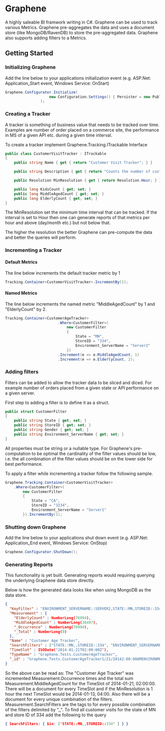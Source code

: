 Graphene
========

A highly saleable BI framwork writing in C#. Graphene can be used to track various Metrics. Graphene pre-aggregates the data and uses a document store (like MongoDB/RavenDB) to store the pre-aggregated data. Graphene also supports adding filters to a Metrics.


## Getting Started

### Initializing Graphene

Add the line below to your applications initialization event (e.g. ASP.Net: Application_Start event, Windows Service: OnStart)

```c#
Graphene.Configurator.Initialize(
                    new Configuration.Settings() { Persister = new Publishing.PersistToMongo("mongodb://localhost/Graphene") }
                );
```

### Creating a Tracker

A tracker is something of business value that needs to be tracked over time. Examples are number of order placed on a commerce site, the performance in MS of a given API etc. during a given time interval. 

To create a tracker implement Graphene.Tracking.ITrackable Interface

```c#
public class CustomerVisitTracker : ITrackable
{
	public string Name { get { return "Customer Visit Tracker"; } }

	public string Description { get { return "Counts the number of customer visits"; } }

	public Resolution MinResolution { get { return Resolution.Hour; } }

	public long KidsCount { get; set; }
    public long MiddleAgedCount { get; set; }
    public long ElderlyCount { get; set; }
}
```

The MinResolution set the minimum time interval that can be tracked. If the interval is set to Hour then one can generate reports of that metrics per hour and above (day/month etc.) but not below that.

The higher the resolution the better Graphene can pre-compute the data and better the queries will perform. 

### Incrementing a Tracker

#### Default Metrics

The line below increments the default tracker metric by 1

```c#
Tracking.Container<CustomerVisitTracker>.IncrementBy(1);
```
#### Named Metrics

The line below increments the named metric "MiddleAgedCount" by 1 and "ElderlyCount" by 2.

```c#
Tracking.Container<CustomerAgeTracker>
                        .Where<CustomerFilter>(
                            new CustomerFilter
                            {
                                State = "MN",
                                StoreID = "334",
                                Environment_ServerName = "Server2"
                            })
                        .Increment(e => e.MiddleAgedCount, 1)
                        .Increment(e => e.ElderlyCount, 2);
```

### Adding filters

Filters can be added to allow the tracker data to be sliced and diced. For example number of orders placed from a given state or API performance on a given server. 

First step to adding a filter is to define it as a struct.

```c#
public struct CustomerFilter
{
	public string State { get; set; }
	public string StoreID { get; set; }
	public string Gender { get; set; }
	public string Environment_ServerName { get; set; }
}
```

All properties must be string or a nullable type. For Graphene's pre-computation to be optimal the cardinality of the filter values should be low, i.e. the all combination of the filter values should be
on the lower side for best performance.

To apply a filter while incrementing a tracker follow the following sample. 

```c#
Graphene.Tracking.Container<CustomerVisitTracker>
	.Where<CustomerFilter>(
		new CustomerFilter
		{
			State = "CA",
			StoreID = "3234",
			Environment_ServerName = "Server1"
		}).IncrementBy(1);
```

### Shutting down Graphene

Add the line below to your applications shut down event (e.g. ASP.Net: Application_End event, Windows Service: OnStop)

```c#
Graphene.Configurator.ShutDown();
```

### Generating Reports

This functionality is yet built. Generating reports would requiring querying the underlying Graphene data store directly.

Below is how the generated data looks like when using MongoDB as the data store.

```json
{
  "KeyFilter" : "ENVIRONMENT_SERVERNAME::SERVER2,STATE::MN,STOREID::334",
  "Measurement" : {
    "ElderlyCount" : NumberLong(76994),
    "MiddleAgedCount" : NumberLong(38497),
    "_Occurrence" : NumberLong(76994),
    "_Total" : NumberLong(0)
  },
  "Name" : "Customer Age Tracker",
  "SearchFilters" : ["STATE::MN,,STOREID::334", "ENVIRONMENT_SERVERNAME::SERVER2,,STOREID::334", "ENVIRONMENT_SERVERNAME::SERVER2,,STATE::MN", "STOREID::334", "ENVIRONMENT_SERVERNAME::SERVER2", "STATE::MN"],
  "TimeSlot" : ISODate("2014-01-21T02:00:00Z"),
  "TypeName" : "Graphene.Tests.CustomerAgeTracker",
  "_id" : "Graphene.Tests.CustomerAgeTracker1/21/20142:00:00AMENVIRONMENT_SERVERNAME::SERVER2,STATE::MN,STOREID::334"
}
```

So the above can be read as: The "Customer Age Tracker" was incremented Measurement.Occurrence times and the total sum Measurement.MiddleAgedCount for the TimeSlot of 2014-01-21, 02:00:00. There will be a document for every TimeSlot and if the MinResolution is 1 hour the next TimeSlot would be 2014-01-13, 04:00. Also there will be a document for every unique combination of the filters. Measurement.SearchFilters are the tags to for every possible combination of the filters delimited by ",,". To find all customer visits for the state of MN and store ID of 334 add the following to the query

```json
{ SearchFilters: { $in: ['STATE::MN,,STOREID::334' ] } } 
```

